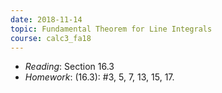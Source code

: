 ```yaml
---
date: 2018-11-14
topic: Fundamental Theorem for Line Integrals
course: calc3_fa18
---
```



- *Reading*: Section 16.3
- *Homework*: (16.3): #3, 5, 7, 13, 15, 17.
